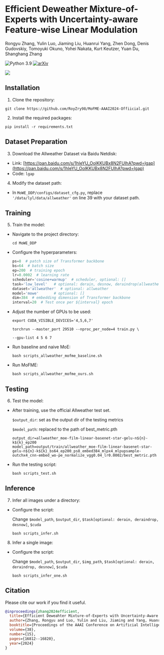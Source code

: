 # Efficient Deweather Mixture-of-Experts with Uncertainty-aware Feature-wise Linear Modulation
Rongyu Zhang, Yulin Luo, Jiaming Liu, Huanrui Yang, Zhen Dong, Denis Gudovskiy, Tomoyuki Okuno, Yohei Nakata, Kurt Keutzer, Yuan Du, Shanghang Zhang

![Python 3.9](https://img.shields.io/badge/Python-3.9-blue)
[![arXiv](https://img.shields.io/badge/arXiv-Paper-<COLOR>.svg)](https://ojs.aaai.org/index.php/AAAI/article/download/29622/31055)

<img src="mofme.png"/>

## Installation

1. Clone the repository:
  ```
git clone https://github.com/RoyZry98/MoFME-AAAI2024-Offiicial.git
  ```
2. Install the required packages:
  ```
pip install -r requirements.txt
  ```
## Dataset Preparation

3. Download the Allweather Dataset via Baidu Netdisk:
- Link: [https://pan.baidu.com/s/1hIeYU_OolKKUBx8N2FUlhA?pwd=lgap](https://pan.baidu.com/s/1hIeYU_OolKKUBx8N2FUlhA?pwd=lgap)
- Code: `lgap`

4. Modify the dataset path:
- In `MoWE_DDP/configs/dataset_cfg.py`, replace `'/data/lyl/data/allweather'` on line 39 with your dataset path.

## Training

5. Train the model:
- Navigate to the project directory:
  ```
  cd MoWE_DDP
  ```
- Configure the hyperparameters:
  ```python
  ps=8  # patch size of Transformer backbone
  bs=64  # batch size
  ep=200  # training epoch
  lr=0.0002  # learning rate
  scheduler='cosine+warmup'  # scheduler, optional: []
  task='low_level'   # optional: derain, desnow, deraindrop(allweather)
  dataset='allweather'  # optional: allweather
  model='mowe'       # optional: []
  dim=384  # embedding dimension of Transformer backbone
  interval=20  # Test once per ${interval} epoch
  ```

- Adjust the number of GPUs to be used:
  ```
  export CUDA_VISIBLE_DEVICES='4,5,6,7'
  
  torchrun --master_port 29510 --nproc_per_node=4 train.py \
  
  --gpu-list 4 5 6 7
  ```

- Run baseline and naive MoE:
  ```
  bash scripts_allweather_mofme_baseline.sh
  ```

- Run MoFME:
  ```
  bash scripts_allweather_mofme_ours.sh
  ```

## Testing

6. Test the model:
- After training, use the official Allweather test set.

  `$output_dir`: set as the output dir of the testing metrics 

  `$model_path`: replaced to the path of best_metric.pth
  ```
  output_dir=allweather_moe-film-linear-basenet-star-gelu-n${n}-k${k}_ep200
  model_path=output/train/allweather_moe-film-linear-basenet-star-gelu-n${n}-k${k}_bs64_ep200_ps8_embed384_mlpx4_mlpupsample-outchx4_cnn-embed_wo-pe_normalize_vgg0.04_lr0.0002/best_metric.pth
  ```
- Run the testing script:
  ```
  bash scripts_test.sh
  ```

## Inference

7. Infer all images under a directory:
- Configure the script:

  Change `$model_path`, `$output_dir`, `$task[optional: derain, deraindrop, desnow]`, `$cuda`
  ```
  bash scripts_infer.sh
  ```

8. Infer a single image:
- Configure the script:

  Change `$model_path`, `$output_dir`, `$img_path`, `$task[optional: derain, deraindrop, desnow]`, `$cuda`
  ```
  bash scripts_infer_one.sh
  ```

## Citation
Please cite our work if you find it useful.
```bibtex
@inproceedings{zhang2024efficient,
  title={Efficient Deweahter Mixture-of-Experts with Uncertainty-Aware Feature-Wise Linear Modulation},
  author={Zhang, Rongyu and Luo, Yulin and Liu, Jiaming and Yang, Huanrui and Dong, Zhen and Gudovskiy, Denis and Okuno, Tomoyuki and Nakata, Yohei and Keutzer, Kurt and Du, Yuan and others},
  booktitle={Proceedings of the AAAI Conference on Artificial Intelligence},
  volume={38},
  number={15},
  pages={16812--16820},
  year={2024}
}
```
